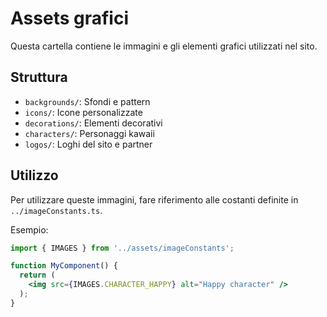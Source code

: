 # Assets grafici

Questa cartella contiene le immagini e gli elementi grafici utilizzati nel sito.

## Struttura

- `backgrounds/`: Sfondi e pattern
- `icons/`: Icone personalizzate
- `decorations/`: Elementi decorativi
- `characters/`: Personaggi kawaii
- `logos/`: Loghi del sito e partner

## Utilizzo

Per utilizzare queste immagini, fare riferimento alle costanti definite in `../imageConstants.ts`.

Esempio:
```jsx
import { IMAGES } from '../assets/imageConstants';

function MyComponent() {
  return (
    <img src={IMAGES.CHARACTER_HAPPY} alt="Happy character" />
  );
}
```